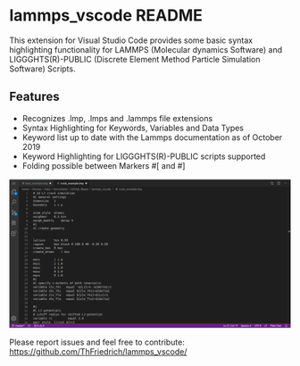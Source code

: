 # lammps_vscode README

This extension for Visual Studio Code provides some basic syntax highlighting functionality for LAMMPS (Molecular dynamics Software) and LIGGGHTS(R)-PUBLIC (Discrete Element Method Particle Simulation Software) Scripts.

## Features

- Recognizes .lmp, .lmps and .lammps file extensions
- Syntax Highlighting for Keywords, Variables and Data Types
- Keyword list up to date with the Lammps documentation as of October 2019
- Keyword Highlighting for LIGGGHTS(R)-PUBLIC scripts supported
- Folding possible between Markers #[ and #]

![Syntax Highlighting](imgs/lammps-lng-anim.gif)

Please report issues and feel free to contribute: 
<https://github.com/ThFriedrich/lammps_vscode/>

